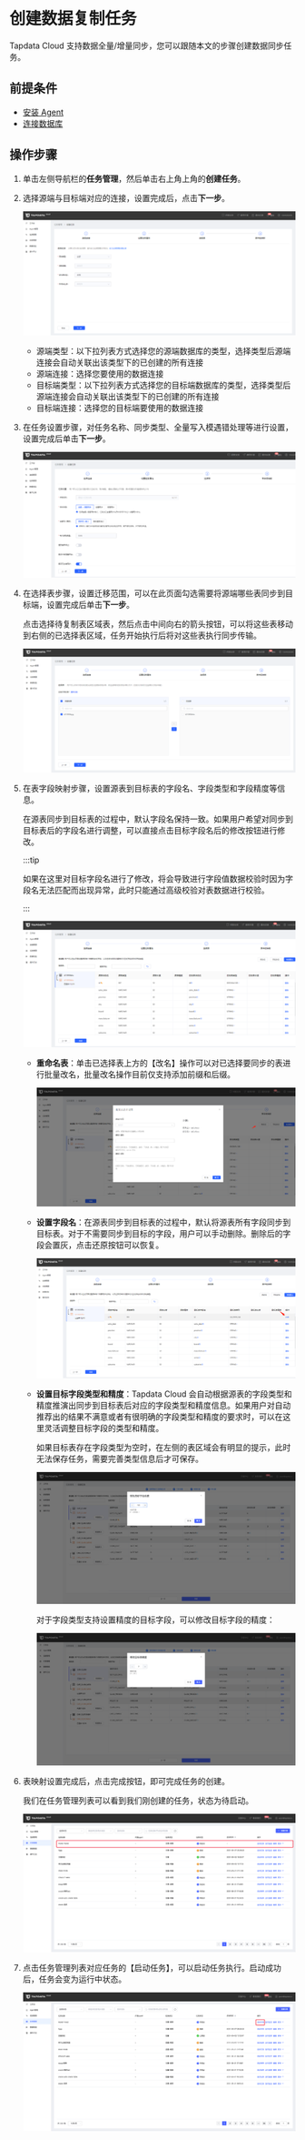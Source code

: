 # 创建数据复制任务

Tapdata Cloud 支持数据全量/增量同步，您可以跟随本文的步骤创建数据同步任务。

## 前提条件

* [安装 Agent](../../quick-start/install-agent)
* [连接数据库](../connect-database)

## 操作步骤

1. 单击左侧导航栏的**任务管理**，然后单击右上角上角的**创建任务**。

2. 选择源端与目标端对应的连接，设置完成后，点击**下一步**。

   ![](../../images/select_connection.png)

   * 源端类型：以下拉列表方式选择您的源端数据库的类型，选择类型后源端连接会自动关联出该类型下的已创建的所有连接
   * 源端连接：选择您要使用的数据连接
   * 目标端类型：以下拉列表方式选择您的目标端数据库的类型，选择类型后源端连接会自动关联出该类型下的已创建的所有连接
   * 目标端连接：选择您的目标端要使用的数据连接

3. 在任务设置步骤，对任务名称、同步类型、全量写入模遇错处理等进行设置，设置完成后单击**下一步**。

   ![](../../images/task_config.png)

4. 在选择表步骤，设置迁移范围，可以在此页面勾选需要将源端哪些表同步到目标端，设置完成后单击**下一步**。

   点击选择待复制表区域表，然后点击中间向右的箭头按钮，可以将这些表移动到右侧的已选择表区域，任务开始执行后将对这些表执行同步传输。

   ![](../../images/select_table.png)

5. 在表字段映射步骤，设置源表到目标表的字段名、字段类型和字段精度等信息。

   在源表同步到目标表的过程中，默认字段名保持一致。如果用户希望对同步到目标表后的字段名进行调整，可以直接点击目标字段名后的修改按钮进行修改。

   :::tip

   如果在这里对目标字段名进行了修改，将会导致进行字段值数据校验时因为字段名无法匹配而出现异常，此时只能通过高级校验对表数据进行校验。

   :::

   ![](../../images/table_setting.png)

   * **重命名表**：单击已选择表上方的【改名】操作可以对已选择要同步的表进行批量改名，批量改名操作目前仅支持添加前缀和后缀。

     ![](../../images/rename_table.png)

   * **设置字段名**：在源表同步到目标表的过程中，默认将源表所有字段同步到目标表。对于不需要同步到目标的字段，用户可以手动删除。删除后的字段会置灰，点击还原按钮可以恢复。

     ![](../../images/column_setting.png)

   * **设置目标字段类型和精度**：Tapdata Cloud 会自动根据源表的字段类型和精度推演出同步到目标表后对应的字段类型和精度信息。如果用户对自动推荐出的结果不满意或者有很明确的字段类型和精度的要求时，可以在这里灵活调整目标字段的类型和精度。

     如果目标表存在字段类型为空时，在左侧的表区域会有明显的提示，此时无法保存任务，需要完善类型信息后才可保存。

     ![](../../images/column_length.png)

     对于字段类型支持设置精度的目标字段，可以修改目标字段的精度：

     ![img](../../images/column_precision.png)

6. 表映射设置完成后，点击完成按钮，即可完成任务的创建。

   我们在任务管理列表可以看到我们刚创建的任务，状态为待启动。

   ![](../../images/create_task_result.png)

7. 点击任务管理列表对应任务的【启动任务】，可以启动任务执行。启动成功后，任务会变为运行中状态。

   ![](../../images/start_task.png)

